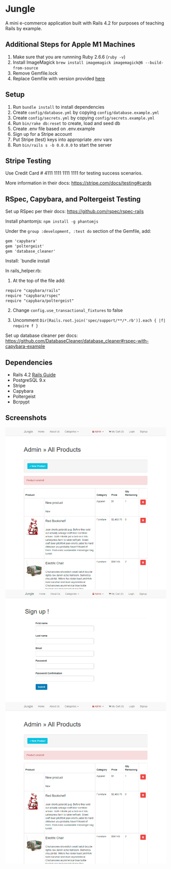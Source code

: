 # Jungle

A mini e-commerce application built with Rails 4.2 for purposes of teaching Rails by example.

## Additional Steps for Apple M1 Machines

1. Make sure that you are runnning Ruby 2.6.6 (`ruby -v`)
1. Install ImageMagick `brew install imagemagick imagemagick@6 --build-from-source`
1. Remove Gemfile.lock
1. Replace Gemfile with version provided [here](https://gist.githubusercontent.com/FrancisBourgouin/831795ae12c4704687a0c2496d91a727/raw/ce8e2104f725f43e56650d404169c7b11c33a5c5/Gemfile)

## Setup

1. Run `bundle install` to install dependencies
2. Create `config/database.yml` by copying `config/database.example.yml`
3. Create `config/secrets.yml` by copying `config/secrets.example.yml`
4. Run `bin/rake db:reset` to create, load and seed db
5. Create .env file based on .env.example
6. Sign up for a Stripe account
7. Put Stripe (test) keys into appropriate .env vars
8. Run `bin/rails s -b 0.0.0.0` to start the server

## Stripe Testing

Use Credit Card # 4111 1111 1111 1111 for testing success scenarios.

More information in their docs: <https://stripe.com/docs/testing#cards>

## RSpec, Capybara, and Poltergeist Testing

Set up RSpec per their docs: https://github.com/rspec/rspec-rails

Install phantomjs: `npm install -g phantomjs`

Under the `group :development, :test do` section of the Gemfile, add:

```
gem 'capybara'
gem 'poltergeist'
gem 'database_cleaner'
```

Install: `bundle install

In rails_helper.rb:

1. At the top of the file add:

```
require "capybara/rails"
require "capybara/rspec"
require "capybara/poltergeist"
```

2. Change `config.use_transactional_fixtures` to false

3. Uncomment `Dir[Rails.root.join('spec/support/**/*.rb')].each { |f| require f }`

Set up database cleaner per docs: https://github.com/DatabaseCleaner/database_cleaner#rspec-with-capybara-example

## Dependencies

- Rails 4.2 [Rails Guide](http://guides.rubyonrails.org/v4.2/)
- PostgreSQL 9.x
- Stripe
- Capybara
- Poltergeist
- Bcrpypt

## Screenshots

!["Home page"](https://github.com/BCerki/jungle/blob/master/docs/admin-page.PNG?raw=true)
!["Sign up page"](https://github.com/BCerki/jungle/blob/master/docs/signup-form.PNG?raw=true)
!["Admin page"](https://github.com/BCerki/jungle/blob/master/docs/admin-page.PNG?raw=true)
